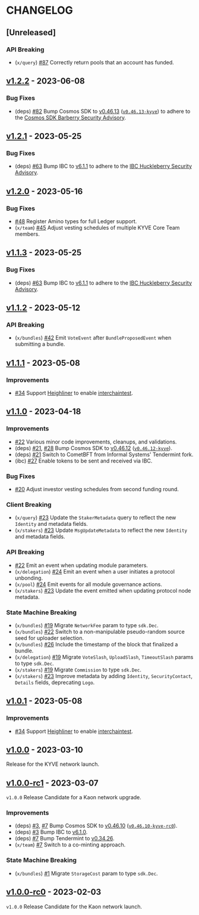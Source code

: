 <!--

"Features" for new features.
"Improvements" for changes in existing functionality.
"Deprecated" for soon-to-be removed features.
"Bug Fixes" for any bug fixes.
"Client Breaking" for breaking CLI commands and REST routes used by end-users.
"API Breaking" for breaking exported APIs used by developers building on SDK.
"State Machine Breaking" for any changes that result in a different AppState given same genesisState and txList.

-->

# CHANGELOG

## [Unreleased]

### API Breaking

- (`x/query`) [#87](https://github.com/KYVENetwork/chain/pull/87) Correctly return pools that an account has funded.

## [v1.2.2](https://github.com/KYVENetwork/chain/releases/tag/v1.2.2) - 2023-06-08

### Bug Fixes

- (deps) [#82](https://github.com/KYVENetwork/chain/pull/82) Bump Cosmos SDK to [v0.46.13](https://github.com/cosmos/cosmos-sdk/releases/tag/v0.46.13) ([`v0.46.13-kyve`](https://github.com/KYVENetwork/cosmos-sdk/releases/tag/v0.46.13-kyve)) to adhere to the [Cosmos SDK Barberry Security Advisory](https://forum.cosmos.network/t/cosmos-sdk-security-advisory-barberry).

## [v1.2.1](https://github.com/KYVENetwork/chain/releases/tag/v1.2.1) - 2023-05-25

### Bug Fixes

- (deps) [#63](https://github.com/KYVENetwork/chain/pull/63) Bump IBC to [v6.1.1](https://github.com/cosmos/ibc-go/releases/tag/v6.1.1) to adhere to the [IBC Huckleberry Security Advisory](https://forum.cosmos.network/t/ibc-security-advisory-huckleberry).

## [v1.2.0](https://github.com/KYVENetwork/chain/releases/tag/v1.2.0) - 2023-05-16

### Bug Fixes

- [#48](https://github.com/KYVENetwork/chain/pull/48) Register Amino types for full Ledger support.
- (`x/team`) [#45](https://github.com/KYVENetwork/chain/pull/45) Adjust vesting schedules of multiple KYVE Core Team members.

## [v1.1.3](https://github.com/KYVENetwork/chain/releases/tag/v1.1.3) - 2023-05-25

### Bug Fixes

- (deps) [#63](https://github.com/KYVENetwork/chain/pull/63) Bump IBC to [v6.1.1](https://github.com/cosmos/ibc-go/releases/tag/v6.1.1) to adhere to the [IBC Huckleberry Security Advisory](https://forum.cosmos.network/t/ibc-security-advisory-huckleberry).

## [v1.1.2](https://github.com/KYVENetwork/chain/releases/tag/v1.1.2) - 2023-05-12

### API Breaking

- (`x/bundles`) [#42](https://github.com/KYVENetwork/chain/pull/42) Emit `VoteEvent` after `BundleProposedEvent` when submitting a bundle.

## [v1.1.1](https://github.com/KYVENetwork/chain/releases/tag/v1.1.1) - 2023-05-08

### Improvements

- [#34](https://github.com/KYVENetwork/chain/pull/34) Support [Heighliner](https://github.com/strangelove-ventures/heighliner) to enable [interchaintest](https://github.com/strangelove-ventures/interchaintest).

## [v1.1.0](https://github.com/KYVENetwork/chain/releases/tag/v1.1.0) - 2023-04-18

### Improvements

- [#22](https://github.com/KYVENetwork/chain/pull/22) Various minor code improvements, cleanups, and validations.
- (deps) [#21](https://github.com/KYVENetwork/chain/pull/21), [#28](https://github.com/KYVENetwork/chain/pull/28) Bump Cosmos SDK to [v0.46.12](https://github.com/cosmos/cosmos-sdk/releases/tag/v0.46.12) ([`v0.46.12-kyve`](https://github.com/KYVENetwork/cosmos-sdk/releases/tag/v0.46.12-kyve)).
- (deps) [#21](https://github.com/KYVENetwork/chain/pull/21) Switch to CometBFT from Informal Systems' Tendermint fork.
- (ibc) [#27](https://github.com/KYVENetwork/chain/pull/27) Enable tokens to be sent and received via IBC.

### Bug Fixes

- [#20](https://github.com/KYVENetwork/chain/pull/20) Adjust investor vesting schedules from second funding round.

### Client Breaking

- (`x/query`) [#23](https://github.com/KYVENetwork/chain/pull/23) Update the `StakerMetadata` query to reflect the new `Identity` and metadata fields.
- (`x/stakers`) [#23](https://github.com/KYVENetwork/chain/pull/23) Update `MsgUpdateMetadata` to reflect the new `Identity` and metadata fields.

### API Breaking

- [#22](https://github.com/KYVENetwork/chain/pull/22) Emit an event when updating module parameters.
- (`x/delegation`) [#24](https://github.com/KYVENetwork/chain/pull/24) Emit an event when a user initiates a protocol unbonding.
- (`x/pool`) [#24](https://github.com/KYVENetwork/chain/pull/24) Emit events for all module governance actions.
- (`x/stakers`) [#23](https://github.com/KYVENetwork/chain/pull/23) Update the event emitted when updating protocol node metadata.

### State Machine Breaking

- (`x/bundles`) [#19](https://github.com/KYVENetwork/chain/pull/19) Migrate `NetworkFee` param to type `sdk.Dec`.
- (`x/bundles`) [#22](https://github.com/KYVENetwork/chain/pull/22) Switch to a non-manipulable pseudo-random source seed for uploader selection.
- (`x/bundles`) [#26](https://github.com/KYVENetwork/chain/pull/26) Include the timestamp of the block that finalized a bundle.
- (`x/delegation`) [#19](https://github.com/KYVENetwork/chain/pull/19) Migrate `VoteSlash`, `UploadSlash`, `TimeoutSlash` params to type `sdk.Dec`.
- (`x/stakers`) [#19](https://github.com/KYVENetwork/chain/pull/19) Migrate `Commission` to type `sdk.Dec`.
- (`x/stakers`) [#23](https://github.com/KYVENetwork/chain/pull/23) Improve metadata by adding `Identity`, `SecurityContact`, `Details` fields, deprecating `Logo`.

## [v1.0.1](https://github.com/KYVENetwork/chain/releases/tag/v1.0.1) - 2023-05-08

### Improvements

- [#34](https://github.com/KYVENetwork/chain/pull/34) Support [Heighliner](https://github.com/strangelove-ventures/heighliner) to enable [interchaintest](https://github.com/strangelove-ventures/interchaintest).

## [v1.0.0](https://github.com/KYVENetwork/chain/releases/tag/v1.0.0) - 2023-03-10

Release for the KYVE network launch.

## [v1.0.0-rc1](https://github.com/KYVENetwork/chain/releases/tag/v1.0.0-rc1) - 2023-03-07

`v1.0.0` Release Candidate for a Kaon network upgrade.

### Improvements

- (deps) [#3](https://github.com/KYVENetwork/chain/pull/3), [#7](https://github.com/KYVENetwork/chain/pull/7) Bump Cosmos SDK to [v0.46.10](https://github.com/cosmos/cosmos-sdk/releases/tag/v0.46.10) ([`v0.46.10-kyve-rc0`](https://github.com/KYVENetwork/cosmos-sdk/releases/tag/v0.46.10-kyve-rc0)).
- (deps) [#3](https://github.com/KYVENetwork/chain/pull/3) Bump IBC to [v6.1.0](https://github.com/cosmos/ibc-go/releases/tag/v6.1.0).
- (deps) [#7](https://github.com/KYVENetwork/chain/pull/7) Bump Tendermint to [v0.34.26](https://github.com/informalsystems/tendermint/releases/tag/v0.34.26).
- (`x/team`) [#7](https://github.com/KYVENetwork/chain/pull/7) Switch to a co-minting approach.

### State Machine Breaking

- (`x/bundles`) [#1](https://github.com/KYVENetwork/chain/pull/1) Migrate `StorageCost` param to type `sdk.Dec`.

## [v1.0.0-rc0](https://github.com/KYVENetwork/chain/releases/tag/v1.0.0-rc0) - 2023-02-03

`v1.0.0` Release Candidate for the Kaon network launch.
